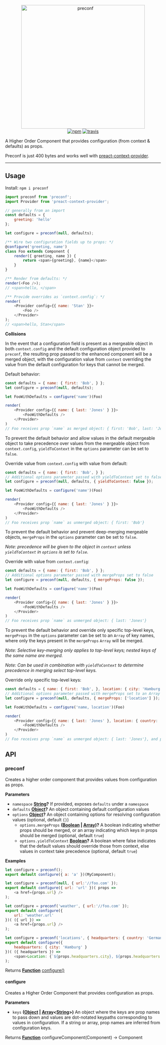 <p align="center">
  <img src="resources/preconf-logo.png" width="400" alt="preconf">
  <br>
  <a href="https://www.npmjs.org/package/preconf"><img src="https://img.shields.io/npm/v/preconf.svg?style=flat" alt="npm"></a> <a href="https://travis-ci.org/synacor/preconf"><img src="https://travis-ci.org/synacor/preconf.svg?branch=master" alt="travis"></a>
</p>

A Higher Order Component that provides configuration (from context & defaults) as props.

Preconf is just 400 bytes and works well with [preact-context-provider](https://github.com/synacor/preact-context-provider).

* * *

## Usage

Install: `npm i preconf`

```js
import preconf from 'preconf';
import Provider from 'preact-context-provider';

// generally from an import
const defaults = {
	greeting: 'hello'
};

let configure = preconf(null, defaults);

/** Wire two configuration fields up to props: */
@configure('greeting, name')
class Foo extends Component {
	render({ greeting, name }) {
		return <span>{greeting}, {name}</span>
	}
}

/** Render from defaults: */
render(<Foo />);
// <span>hello, </span>

/** Provide overrides as `context.config`: */
render(
	<Provider config={{ name: 'Stan' }}>
		<Foo />
	</Provider>
);
// <span>hello, Stan</span>
```

**Collisions**

In the event that a configuration field is present as a mergeable object in both `context.config` and the default configuration object provided to `preconf`, the resulting prop passed to the enhanced component will be a merged object, with the configuration value from `context` overriding the value from the default configuration for keys that cannot be merged.

Default behavior:

```js
const defaults = { name: { first: 'Bob', } };
let configure = preconf(null, defaults);

let FooWithDefaults = configure('name')(Foo)

render(
	<Provider config={{ name: { last: 'Jones' } }}>
		<FooWithDefaults />
	</Provider>
)
// Foo receives prop `name` as merged object: { first: 'Bob', last: 'Jones'}
```

To prevent the default behavior and allow values in the default mergeable object to take precedence over values from the mergeable object from  `context.config`, `yieldToContext` in the `options` parameter can be set to `false`.

Override value from `context.config` with value from default:

```js
const defaults = { name: { first: 'Bob', } };
// Additional options parameter passed with yieldToContext set to false
let configure = preconf(null, defaults, { yieldToContext: false });

let FooWithDefaults = configure('name')(Foo)

render(
	<Provider config={{ name: { last: 'Jones' } }}>
		<FooWithDefaults />
	</Provider>
)
// Foo receives prop `name` as unmerged object: { first: 'Bob'}
```

To prevent the default behavior and prevent deep-merging mergeable objects, `mergeProps` in the `options` parameter can be set to `false`.

_Note: precedence will be given to the object in `context` unless `yieldToContext` in `options` is set to `false`._

Override with value from `context.config`:

```js
const defaults = { name: { first: 'Bob', } };
// Additional options parameter passed with mergeProps set to false
let configure = preconf(null, defaults, { mergeProps: false });

let FooWithDefaults = configure('name')(Foo)

render(
	<Provider config={{ name: { last: 'Jones' } }}>
		<FooWithDefaults />
	</Provider>
)
// Foo receives prop `name` as unmerged object: { last: 'Jones'}
```

To prevent the default behavior and override only specific top-level keys, `mergeProps` in the `options` parameter can be set to an `Array` of key names, where only the keys present in the `mergeProps` `Array` will be merged.

_Note: Selective key-merging only applies to top-level keys; nested keys of the same name are merged._

_Note: Can be used in combination with `yieldToContext` to determine precedence in merging select top-level keys._

Override only specific top-level keys:

```js
const defaults = { name: { first: 'Bob', }, location: { city: 'Hamburg' } };
// Additional options parameter passed with mergeProps set to an Array of keys to be merged
let configure = preconf(null, defaults, { mergeProps: ['location'] });

let FooWithDefaults = configure('name, location')(Foo)

render(
	<Provider config={{ name: { last: 'Jones' }, location: { country: 'Germany' } }}>
		<FooWithDefaults />
	</Provider>
)
// Foo receives prop `name` as unmerged object: { last: 'Jones'}, and prop `location` as merged object: { country: 'Germany', city: 'Hamburg' }
```

## API

<!-- Generated by documentation.js. Update this documentation by updating the source code. -->

### preconf

Creates a higher order component that provides values from configuration as props.

**Parameters**

-   `namespace` **[String](https://developer.mozilla.org/docs/Web/JavaScript/Reference/Global_Objects/String)?** If provided, exposes `defaults` under a `namespace`
-   `defaults` **[Object](https://developer.mozilla.org/docs/Web/JavaScript/Reference/Global_Objects/Object)?** An object containing default configuration values
-   `options` **[Object](https://developer.mozilla.org/docs/Web/JavaScript/Reference/Global_Objects/Object)?** An object containing options for resolving configuration values (optional, default `{}`)
    -   `options.mergeProps` **([Boolean](https://developer.mozilla.org/docs/Web/JavaScript/Reference/Global_Objects/Boolean) \| [Array](https://developer.mozilla.org/docs/Web/JavaScript/Reference/Global_Objects/Array))?** A boolean indicating whether props should be merged, or an array indicating which keys in props should be merged (optional, default `true`)
    -   `options.yieldToContext` **[Boolean](https://developer.mozilla.org/docs/Web/JavaScript/Reference/Global_Objects/Boolean)?** A boolean where false indicates that the default values should override those from context, else values in context take precedence (optional, default `true`)

**Examples**

```javascript
let configure = preconf();
export default configure({ a: 'a' })(MyComponent);
```

```javascript
let configure = preconf(null, { url:'//foo.com' });
export default configure({ url: 'url' })( props =>
	<a href={props.url} />
);
```

```javascript
let configure = preconf('weather', { url:'//foo.com' });
export default configure({
	url: 'weather.url'
})( ({ url }) =>
	<a href={props.url} />
);
```

```javascript
let configure = preconf('locations', { headquarters: { country: 'Germany' } });
export default configure({
	headquarters: { city: 'Hamburg' }
})( ({ headquarters }) =>
	<span>Location: {`${props.headquarters.city}, ${props.headquarters.country}`}</span>
);
```

Returns **[Function](https://developer.mozilla.org/docs/Web/JavaScript/Reference/Statements/function)** [configure()](#configure)

#### configure

Creates a Higher Order Component that provides configuration as props.

**Parameters**

-   `keys` **([Object](https://developer.mozilla.org/docs/Web/JavaScript/Reference/Global_Objects/Object) \| [Array](https://developer.mozilla.org/docs/Web/JavaScript/Reference/Global_Objects/Array)&lt;[String](https://developer.mozilla.org/docs/Web/JavaScript/Reference/Global_Objects/String)>)** An object where the keys are prop names to pass down and values are dot-notated keypaths corresponding to values in configuration. If a string or array, prop names are inferred from configuration keys.

Returns **[Function](https://developer.mozilla.org/docs/Web/JavaScript/Reference/Statements/function)** configureComponent(Component) -> Component
